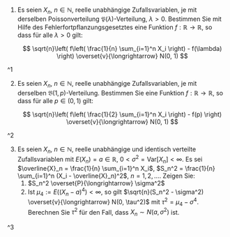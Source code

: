 1. Es seien $X_n$, $n \in \mathbb{N}$, reelle unabhängige Zufallsvariablen, je mit derselben Poissonverteilung $\mathfrak{P}(\lambda)$-Verteilung, $\lambda \gt 0$.
	Bestimmen Sie mit Hilfe des Fehlerfortpflanzungsgesetztes eine Funktion $f : \mathbb{R} \to \mathbb{R}$, so dass für alle $\lambda \gt 0$ gilt:
	
	$$
		\sqrt{n}\left( f\left( \frac{1}{n} \sum_{i=1}^n X_i \right) - f(\lambda) \right) \overset{v}{\longrightarrow} N(0, 1)
	$$

^1

2. Es seien $X_n$, $n \in \mathbb{N}$, reelle unabhängige Zufallsvariablen, je mit derselben $\mathfrak{B}(1, p)$-Verteilung.
	Bestimmen Sie eine Funktion $f : \mathbb{R} \to \mathbb{R}$, so dass für alle $p \in (0, 1)$ gilt:
	
	$$
		\sqrt{n}\left( f\left( \frac{1}{2} \sum_{i=1}^n X_i \right) - f(p) \right) \overset{v}{\longrightarrow} N(0, 1)
	$$

^2

3. Es seien $X_n$, $n \in \mathbb{N}$, reelle unabhängige und identisch verteilte Zufallsvariablen mit $E(X_n) = a \in \mathbb{R}$, $0 \lt \sigma^2 = \text{Var}[X_n] \lt \infty$.
	Es sei $\overline{X}_n = \frac{1}{n} \sum_{i=1}^n X_i$, $S_n^2 = \frac{1}{n} \sum_{i=1}^n (X_i - \overline{X}_n)^2$, $n = 1, 2, \dots$.
	Zeigen Sie:
	1. $S_n^2 \overset{P}{\longrightarrow} \sigma^2$
	2. Ist $\mu_4 := E((X_n - a)^4) \lt \infty$, so gilt $\sqrt{n}(S_n^2 - \sigma^2) \overset{v}{\longrightarrow} N(0, \tau^2)$ mit $\tau^2 = \mu_4 - \sigma^4$.
		Berechnen Sie $\tau^2$ für den Fall, dass $X_n \sim N(a, \sigma^2)$ ist.

^3